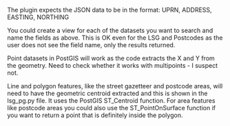 The plugin expects the JSON data to be in the format: UPRN, ADDRESS, EASTING, NORTHING

You could create a view for each of the datasets you want to search and name the fields as above. This is OK even for the LSG and Postcodes as the user does not see the field name, only the results returned.

Point datasets in PostGIS will work as the code extracts the X and Y from the geometry. Need to check whether it works with multipoints - I suspect not.

Line and polygon features, like the street gazetteer and postcode areas, will need to have the geometric centroid extracted and this is shown in the lsg_pg.py file. It uses the PostGIS ST_Centroid function. For area features like postcode areas you could also use the ST_PointOnSurface function if you want to return a point that is definitely inside the polygon.
